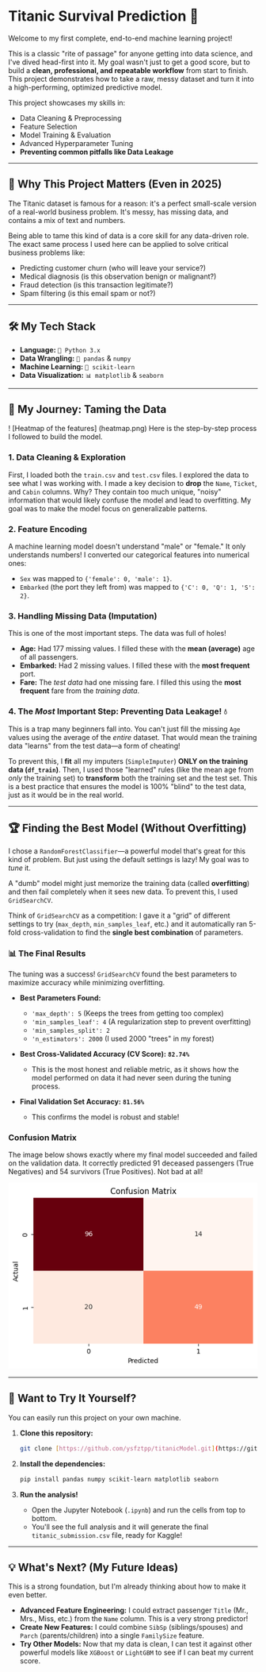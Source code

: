 # Titanic Survival Prediction 🚢

Welcome to my first complete, end-to-end machine learning project!

This is a classic "rite of passage" for anyone getting into data science, and I've dived head-first into it. My goal wasn't just to get a good score, but to build a **clean, professional, and repeatable workflow** from start to finish. This project demonstrates how to take a raw, messy dataset and turn it into a high-performing, optimized predictive model.

This project showcases my skills in:
* Data Cleaning & Preprocessing
* Feature Selection
* Model Training & Evaluation
* Advanced Hyperparameter Tuning
* **Preventing common pitfalls like Data Leakage**

---

## 🧭 Why This Project Matters (Even in 2025)

The Titanic dataset is famous for a reason: it's a perfect small-scale version of a real-world business problem. It's messy, has missing data, and contains a mix of text and numbers.

Being able to tame this kind of data is a core skill for any data-driven role. The exact same process I used here can be applied to solve critical business problems like:
* Predicting customer churn (who will leave your service?)
* Medical diagnosis (is this observation benign or malignant?)
* Fraud detection (is this transaction legitimate?)
* Spam filtering (is this email spam or not?)

---

## 🛠️ My Tech Stack

* **Language:** `🐍 Python 3.x`
* **Data Wrangling:** `🐼 pandas` & `numpy`
* **Machine Learning:** `🤖 scikit-learn`
* **Data Visualization:** `📊 matplotlib` & `seaborn`

---

## 🔬 My Journey: Taming the Data
! [Heatmap of the features] (heatmap.png)
Here is the step-by-step process I followed to build the model.

### 1. Data Cleaning & Exploration
First, I loaded both the `train.csv` and `test.csv` files. I explored the data to see what I was working with. I made a key decision to **drop** the `Name`, `Ticket`, and `Cabin` columns. Why? They contain too much unique, "noisy" information that would likely confuse the model and lead to overfitting. My goal was to make the model focus on generalizable patterns.

### 2. Feature Encoding
A machine learning model doesn't understand "male" or "female." It only understands numbers! I converted our categorical features into numerical ones:
* `Sex` was mapped to `{'female': 0, 'male': 1}`.
* `Embarked` (the port they left from) was mapped to `{'C': 0, 'Q': 1, 'S': 2}`.

### 3. Handling Missing Data (Imputation)
This is one of the most important steps. The data was full of holes!
* **Age:** Had 177 missing values. I filled these with the **mean (average)** age of all passengers.
* **Embarked:** Had 2 missing values. I filled these with the **most frequent** port.
* **Fare:** The *test data* had one missing fare. I filled this using the **most frequent** fare from the *training data*.

### 4. The *Most* Important Step: Preventing Data Leakage! 💧
This is a trap many beginners fall into. You can't just fill the missing `Age` values using the average of the *entire* dataset. That would mean the training data "learns" from the test data—a form of cheating!

To prevent this, I **fit** all my imputers (`SimpleImputer`) **ONLY on the training data (`df_train`)**. Then, I used those "learned" rules (like the mean age from *only* the training set) to **transform** both the training set and the test set. This is a best practice that ensures the model is 100% "blind" to the test data, just as it would be in the real world.

---

## 🏆 Finding the Best Model (Without Overfitting)

I chose a `RandomForestClassifier`—a powerful model that's great for this kind of problem. But just using the default settings is lazy! My goal was to *tune* it.

A "dumb" model might just memorize the training data (called **overfitting**) and then fail completely when it sees new data. To prevent this, I used `GridSearchCV`.

Think of `GridSearchCV` as a competition: I gave it a "grid" of different settings to try (`max_depth`, `min_samples_leaf`, etc.) and it automatically ran 5-fold cross-validation to find the **single best combination** of parameters.

### 📊 The Final Results

The tuning was a success! `GridSearchCV` found the best parameters to maximize accuracy while minimizing overfitting.

* **Best Parameters Found:**
    * `'max_depth': 5` (Keeps the trees from getting too complex)
    * `'min_samples_leaf': 4` (A regularization step to prevent overfitting)
    * `'min_samples_split': 2`
    * `'n_estimators': 2000` (I used 2000 "trees" in my forest)

* **Best Cross-Validated Accuracy (CV Score):** **`82.74%`**
    * This is the most honest and reliable metric, as it shows how the model performed on data it had never seen during the tuning process.

* **Final Validation Set Accuracy:** **`81.56%`**
    * This confirms the model is robust and stable!

### Confusion Matrix

The image below shows exactly where my final model succeeded and failed on the validation data. It correctly predicted 91 deceased passengers (True Negatives) and 54 survivors (True Positives). Not bad at all!

![My Model's Confusion Matrix](confusion.png)

---

## 🚀 Want to Try It Yourself?

You can easily run this project on your own machine.

1.  **Clone this repository:**
    ```bash
    git clone [https://github.com/ysfztpp/titanicModel.git](https://github.com/ysfztpp/titanicModel.git)
    ```

2.  **Install the dependencies:**
    ```bash
    pip install pandas numpy scikit-learn matplotlib seaborn
    ```

3.  **Run the analysis!**
    * Open the Jupyter Notebook (`.ipynb`) and run the cells from top to bottom.
    * You'll see the full analysis and it will generate the final `titanic_submission.csv` file, ready for Kaggle!

---

## 💡 What's Next? (My Future Ideas)

This is a strong foundation, but I'm already thinking about how to make it even better.

* **Advanced Feature Engineering:** I could extract passenger `Title` (Mr., Mrs., Miss, etc.) from the `Name` column. This is a very strong predictor!
* **Create New Features:** I could combine `SibSp` (siblings/spouses) and `Parch` (parents/children) into a single `FamilySize` feature.
* **Try Other Models:** Now that my data is clean, I can test it against other powerful models like `XGBoost` or `LightGBM` to see if I can beat my current score.